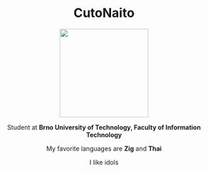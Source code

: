 <h1 align="center">CutoNaito</h1>
<p align="center"><img width="200" height="200" src="https://pics.prcm.jp/7c8b22aa6d40c/81161912/png/81161912_480x480.png"></p>
<p align="center">Student at <b>Brno University of Technology, Faculty of Information Technology</b></p>
<p align="center">My favorite languages are <b>Zig</b> and <b>Thai</b></p>
<p align="center">I like idols</p>
